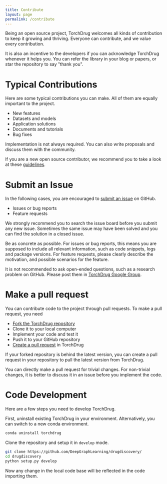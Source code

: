 ```yaml
---
title: Contribute
layout: page
permalink: /contribute
---
```


Being an open source project, TorchDrug welcomes all kinds of contribution to keep it growing and thriving. Everyone can contribute, and we value every contribution.

It is also an incentive to the developers if you can acknowledge TorchDrug whenever it helps you. You can refer the library in your blog or papers, or star the repository to say "thank you".

# Typical Contributions

Here are some typical contributions you can make. All of them are equally important to the project.

- New features
- Datasets and models
- Application solutions
- Documents and tutorials
- Bug fixes

Implementation is not always required. You can also write proposals and discuss them with the community.

If you are a new open source contributor, we recommend you to take a look at these [guidelines].

[guidelines]: http://www.contribution-guide.org/

# Submit an Issue

In the following cases, you are encouraged to [submit an issue] on GitHub.

[submit an issue]: https://github.com/DeepGraphLearning/drugdiscovery/issues

- Issues or bug reports
- Feature requests

We strongly recommend you to search the issue board before you submit any new issue. Sometimes the same issue may have been solved and you can find the solution in a closed issue.

Be as concrete as possible. For issues or bug reports, this means you are supposed to include all relevant information, such as code snippets, logs and package versions. For feature requests, please clearly describe the motivation, and possible scenarios for the feature.

It is not recommended to ask open-ended questions, such as a research problem on GitHub. Please post them in [TorchDrug Google Group].

[TorchDrug Google Group]: https://github.com/DeepGraphLearning/drugdiscovery/

# Make a pull request

You can contribute code to the project through pull requests. To make a pull request, you need

- [Fork the TorchDrug repository]
- Clone it to your local computer
- Implement your code and test it
- Push it to your GitHub repository
- [Create a pull request] in TorchDrug

[Fork the TorchDrug repository]: https://github.com/DeepGraphLearning/drugdiscovery/fork
[Create a pull request]: https://github.com/DeepGraphLearning/drugdiscovery/pulls

If your forked repository is behind the latest version, you can create a pull request in your repository to pull the latest version from TorchDrug.

You can directly make a pull request for trivial changes. For non-trivial changes, it is better to discuss it in an issue before you implement the code.

# Code Development

Here are a few steps you need to develop TorchDrug.

First, uninstall existing TorchDrug in your environment. Alternatively, you can switch to a new conda environment.

```bash
conda uninstall torchdrug
```

Clone the repository and setup it in `develop` mode.

```bash
git clone https://github.com/DeepGraphLearning/drugdiscovery/
cd drugdiscovery
python setup.py develop
```

Now any change in the local code base will be reflected in the code importing them.